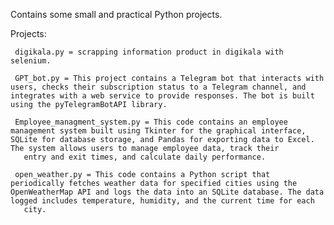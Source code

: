 Contains some small and practical Python projects.

Projects:
     
     digikala.py = scrapping information product in digikala with selenium.

     GPT_bot.py = This project contains a Telegram bot that interacts with users, checks their subscription status to a Telegram channel, and integrates with a web service to provide responses. The bot is built using the pyTelegramBotAPI library.

     Employee_managment_system.py = This code contains an employee management system built using Tkinter for the graphical interface, SQLite for database storage, and Pandas for exporting data to Excel. The system allows users to manage employee data, track their 
       entry and exit times, and calculate daily performance.

     open_weather.py = This code contains a Python script that periodically fetches weather data for specified cities using the OpenWeatherMap API and logs the data into an SQLite database. The data logged includes temperature, humidity, and the current time for each      
       city.  

     

